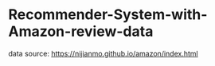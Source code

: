 # Recommender-System-with-Amazon-review-data
data source: https://nijianmo.github.io/amazon/index.html
